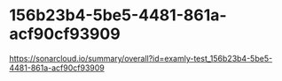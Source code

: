 # 156b23b4-5be5-4481-861a-acf90cf93909
https://sonarcloud.io/summary/overall?id=examly-test_156b23b4-5be5-4481-861a-acf90cf93909
